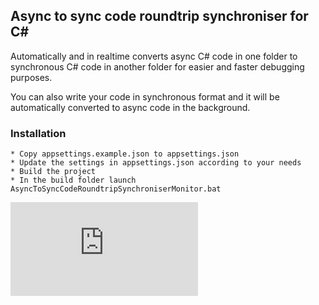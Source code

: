 ## Async to sync code roundtrip synchroniser for C#
Automatically and in realtime converts async C# code in one folder to synchronous C# code in another folder for easier and faster debugging purposes. 

You can also write your code in synchronous format and it will be automatically converted to async code in the background.

### Installation

    * Copy appsettings.example.json to appsettings.json
    * Update the settings in appsettings.json according to your needs
    * Build the project
    * In the build folder launch AsyncToSyncCodeRoundtripSynchroniserMonitor.bat


[![Analytics](https://ga-beacon.appspot.com/UA-351728-28/AsyncToSyncCodeRoundtripSynchroniserForCSharp/README.md?pixel)](https://github.com/igrigorik/ga-beacon)    
